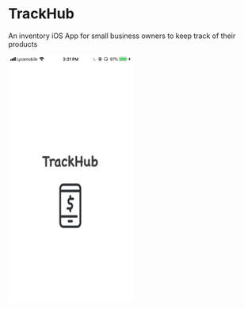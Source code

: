 # TrackHub </br>
An inventory iOS App for small business owners to keep track of their products

<img src= "screenshots/launchscreen.png" width = 250 height = 500>
